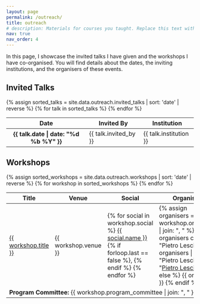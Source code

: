 ```yaml
---
layout: page
permalink: /outreach/
title: outreach
# description: Materials for courses you taught. Replace this text with your description.
nav: true
nav_order: 4
---
```


In this page, I showcase the invited talks I have given and the workshops I have co-organised. You will find details about the dates, the inviting institutions, and the organisers of these events.


<!-- reads from _data/outreach.yml -->

## Invited Talks
<table class="table table-hover table-sm">
    <colgroup>
        <col style="width: auto;">
        <col style="width: auto;">
        <col style="width: auto;">
    </colgroup>
    <thead>
        <tr>
            <th scope="col">Date</th>
            <th scope="col">Invited By</th>
            <th scope="col">Institution</th>
        </tr>
    </thead>
    <tbody>
        {% assign sorted_talks = site.data.outreach.invited_talks | sort: 'date' | reverse %}
        {% for talk in sorted_talks %}
        <tr>
            <th scope="row">{{ talk.date | date: "%d %b %Y" }}</th>
            <td>{{ talk.invited_by }}</td>
            <td>{{ talk.institution }}</td>
        </tr>
        {% endfor %}
    </tbody>
</table>


## Workshops

<table class="table table-hover table-sm">
    <colgroup>
        <!-- <col style="width: auto;"> -->
        <col style="width: auto;">
        <col style="width: auto;">
        <col style="width: auto;">
        <col style="width: auto;">
    </colgroup>
    <thead>
        <tr>
            <!-- <th scope="col">Date</th> -->
            <th scope="col">Title</th>
            <th scope="col">Venue</th>
            <th scope="col">Social</th>
            <th scope="col">Organisers</th>
        </tr>
    </thead>
    <tbody>
        {% assign sorted_workshops = site.data.outreach.workshops | sort: 'date' | reverse %}
        {% for workshop in sorted_workshops %}
        <tr>
            <!-- <th scope="row">{{ workshop.date | date: "%d %b %Y" }}</th> -->
            <td><a href="{{ workshop.url }}">{{ workshop.title }}</a></td>    <td>{{ workshop.venue }}</td>
            <td>
                {% for social in workshop.social %}
                    <a href="{{ social.url }}">{{ social.name }}</a>{% if forloop.last == false %}, {% endif %}
                {% endfor %}
            </td>
            <td>
                {% assign organisers = workshop.organisers | join: ", " %}
                {% if organisers contains "Pietro Lesci" %}
                    {{ organisers | replace: "Pietro Lesci", "<u>Pietro Lesci</u>" }}
                {% else %}
                    {{ organisers }}
                {% endif %}
            </td>    </tr>
        <tr>
            <td colspan="6"><strong>Program Committee:</strong> {{ workshop.program_committee | join: ", " }}</td>
        </tr>
        {% endfor %}
    </tbody>
</table>